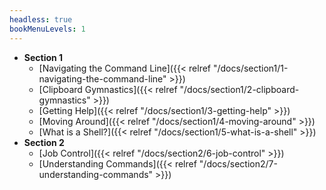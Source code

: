 ```yaml
---
headless: true
bookMenuLevels: 1
---
```


 <!-- - [**Example Site**]({{< relref "/docs/example" >}}) -->
 <!-- - [Table of Contents]({{< relref "/docs/example/table-of-contents" >}}) -->
 <!--   - [With ToC]({{< relref "/docs/example/table-of-contents/with-toc" >}}) -->
 <!--   - [Without ToC]({{< relref "/docs/example/table-of-contents/without-toc" >}}) -->
 <!-- - [2nd]({{< relref "/docs/example/2nd" >}}) -->
 <!--   - [3rd]({{< relref "/docs/example/2nd/3rd" >}}) -->
 <!--     - [4th]({{< relref "/docs/example/2nd/3rd/4th" >}})   -->
 <!-- - **Shortcodes** -->
 <!-- - [Buttons]({{< relref "/docs/shortcodes/buttons" >}}) -->
 <!-- - [Columns]({{< relref "/docs/shortcodes/columns" >}}) -->
 <!-- - [Expand]({{< relref "/docs/shortcodes/expand" >}}) -->
 <!-- - [Hints]({{< relref "/docs/shortcodes/hints" >}}) -->
 <!-- - [Katex]({{< relref "/docs/shortcodes/katex" >}}) -->
 <!-- - [Mermaid]({{< relref "/docs/shortcodes/mermaid" >}}) -->
 <!-- - [Tabs]({{< relref "/docs/shortcodes/tabs" >}})   -->
 - **Section 1**
   - [Navigating the Command Line]({{< relref "/docs/section1/1-navigating-the-command-line" >}})
   - [Clipboard Gymnastics]({{< relref "/docs/section1/2-clipboard-gymnastics" >}})
   - [Getting Help]({{< relref "/docs/section1/3-getting-help" >}})
   - [Moving Around]({{< relref "/docs/section1/4-moving-around" >}})
   - [What is a Shell?]({{< relref "/docs/section1/5-what-is-a-shell" >}})
 - **Section 2**
   - [Job Control]({{< relref "/docs/section2/6-job-control" >}})
   - [Understanding Commands]({{< relref "/docs/section2/7-understanding-commands" >}})
